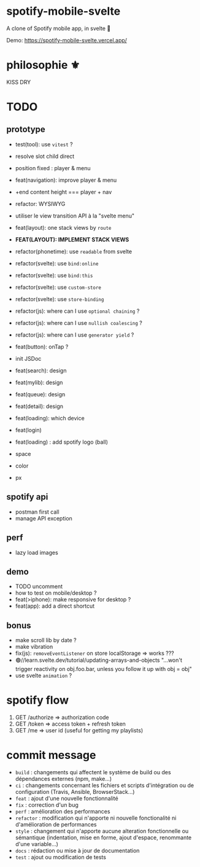 # spotify-mobile-svelte

A clone of Spotify mobile app, in svelte 🚀

Demo: https://spotify-mobile-svelte.vercel.app/

# philosophie ⚜️

KISS
DRY

# TODO

## prototype

- test(tool): use `vitest` ?
- resolve slot child direct
- position fixed : player & menu
- feat(navigation): improve player & menu
- +end content height === player + nav
- refactor: WYSIWYG
- utiliser le view transition API à la "svelte menu"
- feat(layout): one stack views by `route`
- **FEAT(LAYOUT): IMPLEMENT STACK VIEWS**

- refactor(phonetime): use `readable` from svelte
- refactor(svelte): use `bind:online`
- refactor(svelte): use `bind:this`
- refactor(svelte): use `custom-store`
- refactor(svelte): use `store-binding`
- refactor(js): where can I use `optional chaining` ?
- refactor(js): where can I use `nullish coalescing` ?
- refactor(js): where can I use `generator yield` ?
- feat(button): onTap ?
- init JSDoc

- feat(search): design
- feat(mylib): design
- feat(queue): design
- feat(detail): design
- feat(loading): which device
- feat(login)

- feat(loading) : add spotify logo (ball)
- space
- color
- px

## spotify api

- postman first call
- manage API exception

## perf

- lazy load images

## demo

- TODO uncomment
- how to test on mobile/desktop ?
- feat(>iphone): make responsive for desktop ?
- feat(app): add a direct shortcut

## bonus

- make scroll lib by date ?
- make vibration
- fix(js): `removeEventListener` on store localStorage => works ???
- 🟢//learn.svelte.dev/tutorial/updating-arrays-and-objects
  "...won't trigger reactivity on obj.foo.bar, unless you follow it up with obj = obj"
- use svelte `animation` ?

# spotify flow

1. GET /authorize => authorization code
2. GET /token => access token + refresh token
3. GET /me => user id (useful for getting my playlists)

# commit message

- `build` : changements qui affectent le système de build ou des dépendances externes (npm, make...)
- `ci` : changements concernant les fichiers et scripts d'intégration ou de configuration (Travis, Ansible, BrowserStack...)
- `feat` : ajout d'une nouvelle fonctionnalité
- `fix` : correction d'un bug
- `perf` : amélioration des performances
- `refactor` : modification qui n'apporte ni nouvelle fonctionalité ni d'amélioration de performances
- `style` : changement qui n'apporte aucune alteration fonctionnelle ou sémantique (indentation, mise en forme, ajout d'espace, renommante d'une variable...)
- `docs` : rédaction ou mise à jour de documentation
- `test` : ajout ou modification de tests
